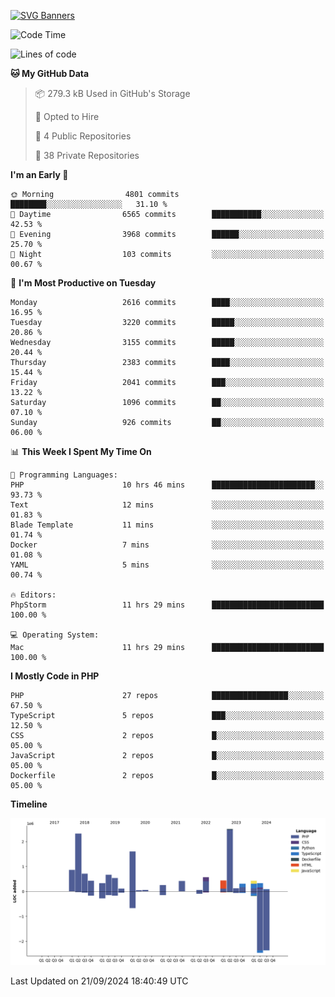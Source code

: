 [![SVG Banners](https://svg-banners.vercel.app/api?type=glitch&text1=Gere_Lajos%F0%9F%92%BB&width=800&height=400)](https://github.com/Akshay090/svg-banners)

<!--START_SECTION:waka-->
![Code Time](http://img.shields.io/badge/Code%20Time-1%2C867%20hrs%2049%20mins-blue)

![Lines of code](https://img.shields.io/badge/From%20Hello%20World%20I%27ve%20Written-13.2%20million%20lines%20of%20code-blue)

**🐱 My GitHub Data** 

> 📦 279.3 kB Used in GitHub's Storage 
 > 
> 💼 Opted to Hire
 > 
> 📜 4 Public Repositories 
 > 
> 🔑 38 Private Repositories 
 > 
**I'm an Early 🐤** 

```text
🌞 Morning                4801 commits        ████████░░░░░░░░░░░░░░░░░   31.10 % 
🌆 Daytime                6565 commits        ███████████░░░░░░░░░░░░░░   42.53 % 
🌃 Evening                3968 commits        ██████░░░░░░░░░░░░░░░░░░░   25.70 % 
🌙 Night                  103 commits         ░░░░░░░░░░░░░░░░░░░░░░░░░   00.67 % 
```
📅 **I'm Most Productive on Tuesday** 

```text
Monday                   2616 commits        ████░░░░░░░░░░░░░░░░░░░░░   16.95 % 
Tuesday                  3220 commits        █████░░░░░░░░░░░░░░░░░░░░   20.86 % 
Wednesday                3155 commits        █████░░░░░░░░░░░░░░░░░░░░   20.44 % 
Thursday                 2383 commits        ████░░░░░░░░░░░░░░░░░░░░░   15.44 % 
Friday                   2041 commits        ███░░░░░░░░░░░░░░░░░░░░░░   13.22 % 
Saturday                 1096 commits        ██░░░░░░░░░░░░░░░░░░░░░░░   07.10 % 
Sunday                   926 commits         ██░░░░░░░░░░░░░░░░░░░░░░░   06.00 % 
```


📊 **This Week I Spent My Time On** 

```text
💬 Programming Languages: 
PHP                      10 hrs 46 mins      ███████████████████████░░   93.73 % 
Text                     12 mins             ░░░░░░░░░░░░░░░░░░░░░░░░░   01.83 % 
Blade Template           11 mins             ░░░░░░░░░░░░░░░░░░░░░░░░░   01.74 % 
Docker                   7 mins              ░░░░░░░░░░░░░░░░░░░░░░░░░   01.08 % 
YAML                     5 mins              ░░░░░░░░░░░░░░░░░░░░░░░░░   00.74 % 

🔥 Editors: 
PhpStorm                 11 hrs 29 mins      █████████████████████████   100.00 % 

💻 Operating System: 
Mac                      11 hrs 29 mins      █████████████████████████   100.00 % 
```

**I Mostly Code in PHP** 

```text
PHP                      27 repos            █████████████████░░░░░░░░   67.50 % 
TypeScript               5 repos             ███░░░░░░░░░░░░░░░░░░░░░░   12.50 % 
CSS                      2 repos             █░░░░░░░░░░░░░░░░░░░░░░░░   05.00 % 
JavaScript               2 repos             █░░░░░░░░░░░░░░░░░░░░░░░░   05.00 % 
Dockerfile               2 repos             █░░░░░░░░░░░░░░░░░░░░░░░░   05.00 % 
```



**Timeline**

![Lines of Code chart](https://raw.githubusercontent.com/gere-lajos/gere-lajos/main/assets/bar_graph.png)


 Last Updated on 21/09/2024 18:40:49 UTC
<!--END_SECTION:waka-->
